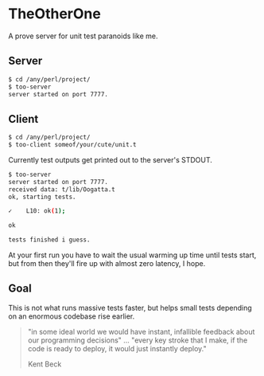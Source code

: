 # TheOtherOne

A prove server for unit test paranoids like me.

## Server

```bash
$ cd /any/perl/project/
$ too-server
server started on port 7777.
```

## Client 

```bash
$ cd /any/perl/project/
$ too-client someof/your/cute/unit.t
```

Currently test outputs get printed out to the server's STDOUT.

```bash
$ too-server
server started on port 7777.
received data: t/lib/Oogatta.t
ok, starting tests.

✓    L10: ok(1);

ok

tests finished i guess.
```

At your first run you have to wait the usual warming up time until tests start, but from then they'll fire up with almost zero latency, I hope.

## Goal

This is not what runs massive tests faster, but helps small tests depending on an enormous codebase rise earlier.

> "in some ideal world we would have instant, infallible feedback about our programming decisions" ...
> "every key stroke that I make, if the code is ready to deploy, it would just instantly deploy."
>
> Kent Beck